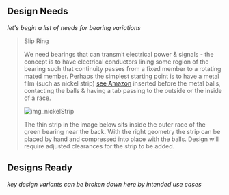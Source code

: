 ## Design Needs
_let's begin a list of needs for bearing variations_

> Slip Ring
> 
> We need bearings that can transmit electrical power & signals - the concept is to have electrical conductors lining some region of the bearing such that continuity passes from a fixed member to a rotating mated member.
> Perhaps the simplest starting point is to have a metal film (such as nickel strip) [see Amazon](https://amzn.to/3O3jWk5) inserted before the metal balls, contacting the balls & having a tab passing to the outside or the inside of a race.
>
> ![img_nickelStrip](https://github.com/user-attachments/assets/3057a57c-8dda-4464-b9a1-925c0ea8b5ea)
>
> The thin strip in the image below sits inside the outer race of the green bearing near the back.  With the right geometry the strip can be placed by hand and compressed into place with the balls.  Design will require adjusted clearances for the strip to be added.

## Designs Ready

_key design variants can be broken down here by intended use cases_
